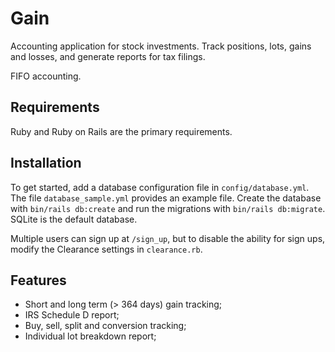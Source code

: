 # Gain

Accounting application for stock investments. Track positions, lots, gains and losses, and generate reports for tax filings.

FIFO accounting.

## Requirements

Ruby and Ruby on Rails are the primary requirements.

## Installation

To get started, add a database configuration file in `config/database.yml`. The file `database_sample.yml` provides an example file. Create the database with `bin/rails db:create` and run the migrations with `bin/rails db:migrate`. SQLite is the default database.

Multiple users can sign up at `/sign_up`, but to disable the ability for sign ups, modify the Clearance settings in `clearance.rb`.

## Features

* Short and long term (> 364 days) gain tracking;
* IRS Schedule D report;
* Buy, sell, split and conversion tracking;
* Individual lot breakdown report;

